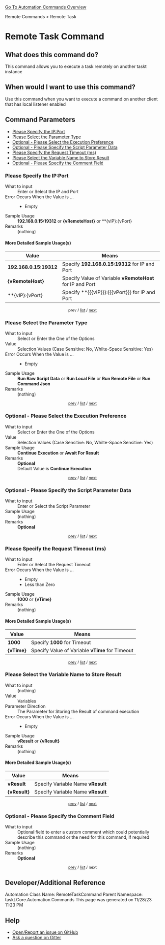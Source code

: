 <!--TITLE: Remote Task Command -->
<!-- SUBTITLE: a command in the Remote Commands group. -->
[Go To Automation Commands Overview](/automation-commands.md)


Remote Commands &gt; Remote Task


# Remote Task Command


## What does this command do?
This command allows you to execute a task remotely on another taskt instance


## When would I want to use this command?
Use this command when you want to execute a command on another client that has local listener enabled


<a id="param_list"></a>
## Command Parameters
- [Please Specify the IP:Port](#param_0)
- [Please Select the Parameter Type](#param_1)
- [Optional - Please Select the Execution Preference](#param_2)
- [Optional - Please Specify the Script Parameter Data](#param_3)
- [Please Specify the Request Timeout (ms)](#param_4)
- [Please Select the Variable Name to Store Result](#param_5)
- [Optional - Please Specify the Comment Field](#param_6)


<a id="param_0"></a>
### Please Specify the IP:Port


<dl>
<dt>What to input</dt><dd>Enter or Select the IP and Port</dd>
<dt>Error Occurs When the Value is ...</dt><dd><ul>
<li>Empty</li>
</ul></dd>
<dt>Sample Usage</dt><dd><strong>192.168.0.15:19312</strong> or <strong>{vRemoteHost}</strong> or **{vIP}:{vPort}</dd>
<dt>Remarks</dt><dd>(nothing)</dd>
</dl>




#### More Detailed Sample Usage(s)
| Value | Means |
|---|---|
| <strong>192.168.0.15:19312</strong> | Specify **192.168.0.15:19312** for IP and Port |
| <strong>{vRemoteHost}</strong> | Specify Value of Variable **vRemoteHost** for IP and Port |
| **{vIP}:{vPort} | Specify **{{{vIP}}}:{{{vPort}}} for IP and Port |


<div style="font-size: 90%; text-align: center">


prev / [list](#param_list) / [next](#param_1)


</div>


<a id="param_1"></a>
### Please Select the Parameter Type


<dl>
<dt>What to input</dt><dd>Select or Enter the One of the Options</dd>
<dt>Value</dt><dd>Selection Values (Case Sensitive: No, Whilte-Space Sensitive: Yes)</dd>
<dt>Error Occurs When the Value is ...</dt><dd><ul>
<li>Empty</li>
</ul></dd>
<dt>Sample Usage</dt><dd><strong>Run Raw Script Data</strong> or  <strong>Run Local File</strong> or  <strong>Run Remote File</strong> or  <strong>Run Command Json</strong></dd>
<dt>Remarks</dt><dd>(nothing)</dd>
</dl>




<div style="font-size: 90%; text-align: center">


[prev](#param_1) / [list](#param_list) / [next](#param_2)


</div>


<a id="param_2"></a>
### Optional - Please Select the Execution Preference


<dl>
<dt>What to input</dt><dd>Select or Enter the One of the Options</dd>
<dt>Value</dt><dd>Selection Values (Case Sensitive: No, Whilte-Space Sensitive: Yes)</dd>
<dt>Sample Usage</dt><dd><strong>Continue Execution</strong> or  <strong>Await For Result</strong></dd>
<dt>Remarks</dt><dd><strong>Optional</strong><br>Default Value is <strong>Continue Execution</strong></dd>
</dl>




<div style="font-size: 90%; text-align: center">


[prev](#param_2) / [list](#param_list) / [next](#param_3)


</div>


<a id="param_3"></a>
### Optional - Please Specify the Script Parameter Data


<dl>
<dt>What to input</dt><dd>Enter or Select the Script Parameter</dd>
<dt>Sample Usage</dt><dd>(nothing)</dd>
<dt>Remarks</dt><dd><strong>Optional</strong><br></dd>
</dl>




<div style="font-size: 90%; text-align: center">


[prev](#param_3) / [list](#param_list) / [next](#param_4)


</div>


<a id="param_4"></a>
### Please Specify the Request Timeout (ms)


<dl>
<dt>What to input</dt><dd>Enter or Select the Request Timeout</dd>
<dt>Error Occurs When the Value is ...</dt><dd><ul>
<li>Empty</li>
<li>Less than Zero</li>
</ul></dd>
<dt>Sample Usage</dt><dd><strong>1000</strong> or <strong>{vTime}</strong></dd>
<dt>Remarks</dt><dd>(nothing)</dd>
</dl>




#### More Detailed Sample Usage(s)
| Value | Means |
|---|---|
| <strong>1000</strong> | Specify **1000** for Timeout |
| <strong>{vTime}</strong> | Specify Value of Variable **vTime** for Timeout |


<div style="font-size: 90%; text-align: center">


[prev](#param_4) / [list](#param_list) / [next](#param_5)


</div>


<a id="param_5"></a>
### Please Select the Variable Name to Store Result


<dl>
<dt>What to input</dt><dd>(nothing)</dd>
<dt>Value</dt><dd>Variables</dd>
<dt>Parameter Direction</dt><dd>The Parameter for Storing the Result of command execution</dd>
<dt>Error Occurs When the Value is ...</dt><dd><ul>
<li>Empty</li>
</ul></dd>
<dt>Sample Usage</dt><dd><strong>vResult</strong> or <strong>{vResult}</strong></dd>
<dt>Remarks</dt><dd>(nothing)</dd>
</dl>




#### More Detailed Sample Usage(s)
| Value | Means |
|---|---|
| <strong>vResult</strong> | Specify Variable Name **vResult** |
| <strong>{vResult}</strong> | Specify Variable Name **vResult** |


<div style="font-size: 90%; text-align: center">


[prev](#param_5) / [list](#param_list) / [next](#param_6)


</div>


<a id="param_6"></a>
### Optional - Please Specify the Comment Field


<dl>
<dt>What to input</dt><dd>Optional field to enter a custom comment which could potentially describe this command or the need for this command, if required</dd>
<dt>Sample Usage</dt><dd>(nothing)</dd>
<dt>Remarks</dt><dd><strong>Optional</strong><br></dd>
</dl>




<div style="font-size: 90%; text-align: center">


[prev](#param_6) / [list](#param_list) / next


</div>


## Developer/Additional Reference
Automation Class Name: RemoteTaskCommand
Parent Namespace: taskt.Core.Automation.Commands
This page was generated on 11/28/23 11:23 PM


## Help
- [Open/Report an issue on GitHub](https://github.com/rcktrncn/taskt/issues/new)
- [Ask a question on Gitter](https://gitter.im/taskt-rpa/Lobby)
